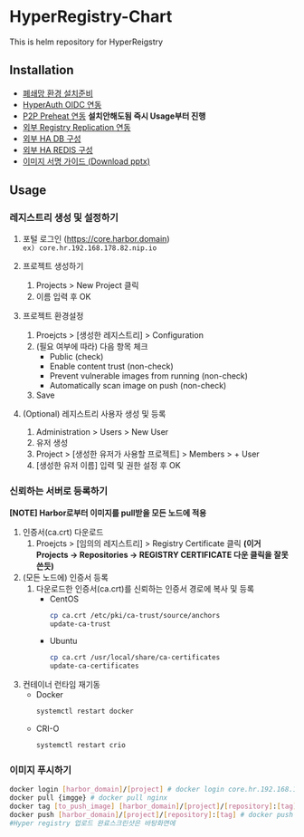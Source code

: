 # HyperRegistry-Chart
This is helm repository for HyperReigstry

## Installation
- [폐쇄망 환경 설치준비](https://github.com/learncloud/HyperRegistry-Chart-5.0/blob/main/docs/install.md#폐쇄망에서-설치를-위한-환경-준비하기)
- [HyperAuth OIDC 연동](https://github.com/learncloud/HyperRegistry-Chart-5.0/blob/main/docs/oidc.md)
- [P2P Preheat 연동](https://github.com/learncloud/HyperRegistry-Chart-5.0/blob/main/docs/kraken.md) **설치안해도됨 즉시 Usage부터 진행**
- [외부 Registry Replication 연동](https://github.com/learncloud/HyperRegistry-Chart-5.0/blob/main/docs/replication.md)
- [외부 HA DB 구성](https://github.com/learncloud/HyperRegistry-Chart-5.0/blob/main/docs/postgres.md)
- [외부 HA REDIS 구성](https://github.com/learncloud/HyperRegistry-Chart-5.0/blob/main/docs/redis.md)
- [이미지 서명 가이드 (Download pptx)](https://tmaxcloud-ck1-2.s3.ap-northeast-2.amazonaws.com/%EC%9D%B4%EB%AF%B8%EC%A7%80+%EC%84%9C%EB%AA%85.pptx)

## Usage
### 레지스트리 생성 및 설정하기
1. 포털 로그인 (https://core.harbor.domain)    
   `ex) core.hr.192.168.178.82.nip.io`

3. 프로젝트 생성하기
   1. Projects > New Project 클릭
   2. 이름 입력 후 OK
4. 프로젝트 환경설정
   1. Proejcts > [생성한 레지스트리] > Configuration
   2. (필요 여부에 따라) 다음 항목 체크
      - Public (check)
      - Enable content trust (non-check)
      - Prevent vulnerable images from running (non-check)
      - Automatically scan image on push (non-check)
   3. Save
5. (Optional) 레지스트리 사용자 생성 및 등록
   1. Administration > Users > New User
   2. 유저 생성
   3. Project > [생성한 유저가 사용할 프로젝트] > Members > + User
   4. [생성한 유저 이름] 입력 및 권한 설정 후 OK

### 신뢰하는 서버로 등록하기
**[NOTE] Harbor로부터 이미지를 pull받을 모든 노드에 적용**
1. 인증서(ca.crt) 다운로드
   1. Proejcts > [임의의 레지스트리] > Registry Certificate 클릭 **(이거 Projects -> Repositories -> REGISTRY CERTIFICATE 다운 클릭을 잘못쓴듯)**
2. (모든 노드에) 인증서 등록
   1. 다운로드한 인증서(ca.crt)를 신뢰하는 인증서 경로에 복사 및 등록
      - CentOS
        ```bash
        cp ca.crt /etc/pki/ca-trust/source/anchors
        update-ca-trust
        ```
      - Ubuntu
        ```bash
        cp ca.crt /usr/local/share/ca-certificates
        update-ca-certificates
        ```
3. 컨테이너 런타임 재기동
   - Docker
     ```bash
     systemctl restart docker
     ```
   - CRI-O
     ```bash
     systemctl restart crio
     ```

### 이미지 푸시하기
```bash
docker login [harbor_domain]/[project] # docker login core.hr.192.168.178.82.nip.io/test-project # 로그인은 admin/admin이 기본임 -- docker에 로그인 계정으로 하는게 아님
docker pull {imgge} # docker pull nginx
docker tag [to_push_image] [harbor_domain]/[project]/[repository]:[tag] # docker tag nginx:latest core.hr.192.168.178.82.nip.io/test-project/nginx:latest
docker push [harbor_domain]/[project]/[repository]:[tag] # docker push core.hr.192.168.178.82.nip.io/test-project/nginx:latest
#Hyper registry 업로드 완료스크린샷은 바탕화면에

```
